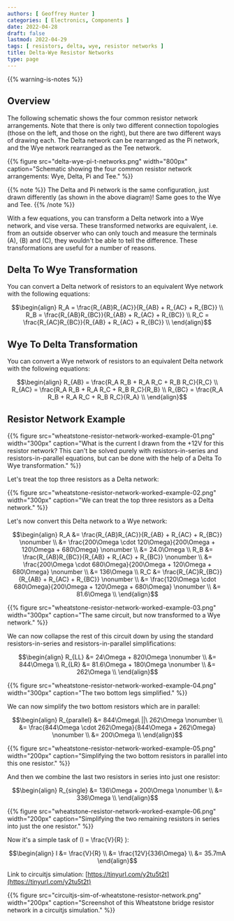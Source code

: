 ```yaml
---
authors: [ Geoffrey Hunter ]
categories: [ Electronics, Components ]
date: 2022-04-28
draft: false
lastmod: 2022-04-29
tags: [ resistors, delta, wye, resistor networks ]
title: Delta-Wye Resistor Networks
type: page
---
```


{{% warning-is-notes %}}

## Overview

The following schematic shows the four common resistor network arrangements. Note that there is only two different connection topologies (those on the left, and those on the right), but there are two different ways of drawing each. The Delta network can be rearranged as the Pi network, and the Wye network rearranged as the Tee network.  

{{% figure src="delta-wye-pi-t-networks.png" width="800px" caption="Schematic showing the four common resistor network arrangements: Wye, Delta, Pi and Tee." %}}

{{% note %}}
The Delta and Pi network is the same configuration, just drawn differently (as shown in the above diagram)! Same goes to the Wye and Tee.
{{% /note %}}

With a few equations, you can transform a Delta network into a Wye network, and vise versa. These transformed networks are equivalent, i.e. from an outside observer who can only touch and measure the terminals \(A\), \(B\) and \(C\), they wouldn't be able to tell the difference. These transformations are useful for a number of reasons.

## Delta To Wye Transformation

You can convert a Delta network of resistors to an equivalent Wye network with the following equations:

$$\begin{align}
R_A = \frac{R_{AB}R_{AC}}{R_{AB} + R_{AC} + R_{BC}} \\
R_B = \frac{R_{AB}R_{BC}}{R_{AB} + R_{AC} + R_{BC}} \\
R_C = \frac{R_{AC}R_{BC}}{R_{AB} + R_{AC} + R_{BC}} \\
\end{align}$$

## Wye To Delta Transformation

You can convert a Wye network of resistors to an equivalent Delta network with the following equations:

$$\begin{align}
R_{AB} = \frac{R_A R_B + R_A R_C + R_B R_C}{R_C} \\
R_{AC} = \frac{R_A R_B + R_A R_C + R_B R_C}{R_B} \\
R_{BC} = \frac{R_A R_B + R_A R_C + R_B R_C}{R_A} \\
\end{align}$$

## Resistor Network Example

{{% figure src="wheatstone-resistor-network-worked-example-01.png" width="300px" caption="What is the current I drawn from the +12V for this resistor network? This can't be solved purely with resistors-in-series and resistors-in-parallel equations, but can be done with the help of a Delta To Wye transformation." %}}

Let's treat the top three resistors as a Delta network:

{{% figure src="wheatstone-resistor-network-worked-example-02.png" width="300px" caption="We can treat the top three resistors as a Delta network." %}}

Let's now convert this Delta network to a Wye network:

$$\begin{align}
R_A &= \frac{R_{AB}R_{AC}}{R_{AB} + R_{AC} + R_{BC}} \nonumber \\
    &= \frac{200\Omega \cdot 120\Omega}{200\Omega + 120\Omega + 680\Omega} \nonumber \\
    &= 24.0\Omega \\
R_B &= \frac{R_{AB}R_{BC}}{R_{AB} + R_{AC} + R_{BC}} \nonumber \\
    &= \frac{200\Omega \cdot 680\Omega}{200\Omega + 120\Omega + 680\Omega} \nonumber \\
    &= 136\Omega \\
R_C &= \frac{R_{AC}R_{BC}}{R_{AB} + R_{AC} + R_{BC}} \nonumber \\
    &= \frac{120\Omega \cdot 680\Omega}{200\Omega + 120\Omega + 680\Omega} \nonumber \\
    &= 81.6\Omega \\
\end{align}$$

{{% figure src="wheatstone-resistor-network-worked-example-03.png" width="300px" caption="The same circuit, but now transformed to a Wye network." %}}

We can now collapse the rest of this circuit down by using the standard resistors-in-series and resistors-in-parallel simplifications:

$$\begin{align}
R_{LL} &= 24\Omega + 820\Omega \nonumber \\    
       &= 844\Omega \\
R_{LR} &= 81.6\Omega + 180\Omega \nonumber \\    
       &= 262\Omega \\
\end{align}$$

{{% figure src="wheatstone-resistor-network-worked-example-04.png" width="300px" caption="The two bottom legs simplified." %}}

We can now simplify the two bottom resistors which are in parallel:

$$\begin{align}
R_{parallel} &= 844\Omega\ ||\ 262\Omega \nonumber \\    
             &= \frac{844\Omega \cdot 262\Omega}{844\Omega + 262\Omega} \nonumber \\
             &= 200\Omega \\
\end{align}$$

{{% figure src="wheatstone-resistor-network-worked-example-05.png" width="200px" caption="Simplifying the two bottom resistors in parallel into this one resistor." %}}

And then we combine the last two resistors in series into just one resistor:

$$\begin{align}
R_{single} &= 136\Omega + 200\Omega \nonumber \\             
           &= 336\Omega \\
\end{align}$$

{{% figure src="wheatstone-resistor-network-worked-example-06.png" width="200px" caption="Simplifying the two remaining resistors in series into just the one resistor." %}}

Now it's a simple task of \(I = \frac{V}{R} \):

$$\begin{align}
I &= \frac{V}{R} \\
  &= \frac{12V}{336\Omega} \\
  &= 35.7mA
\end{align}$$

Link to circuitjs simulation: [https://tinyurl.com/y2tu5t2t](https://tinyurl.com/y2tu5t2t)

{{% figure src="circuitjs-sim-of-wheatstone-resistor-network.png" width="200px" caption="Screenshot of this Wheatstone bridge resistor network in a circuitjs simulation." %}}
